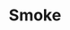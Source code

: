 ---
layout: product
title: "Smoke"
price: "530" 
desc: "Uljana boja"
img_path: "/assets/img/ABT005.webp"
brand: "Abteilung 502"
available: false
special_offer: false
new: false
soon: false
cat: "050000"
subcat: "050100"
subsubcat: "00"
sifra: "ABT005"
popular: false
---